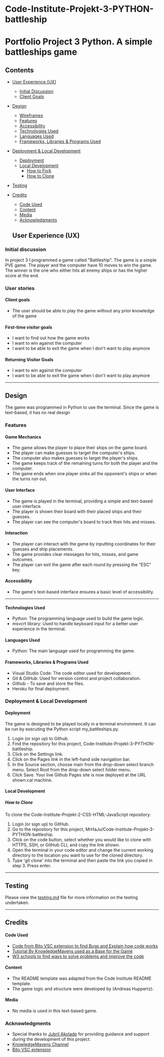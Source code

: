 # Code-Institute-Projekt-3-PYTHON-battleship


# Portfolio Project 3 Python. A simple battleships game

 ## Contents

* [User Experience (UX)](#User-Experience-(UX))
    * [Initial Discussion](#Initial-Discussion)
    * [Client Goals](#Client-Goals)

* [Design](#Design)

  * [Wireframes](#Wireframes)
  * [Features](#Features)
  * [Accessibility](#Accessibility)
  * [Technologies Used](#Technologies-Used)
  * [Languages Used](#Languages-Used)
  * [Frameworks, Libraries & Programs Used](#Frameworks,-Libraries-&-Programs-Used)

* [Deployment & Local Development](#Deployment-&-Local-Development)
  * [Deployment](#Deployment)
  * [Local Development](#Local-Development)
    * [How to Fork](#How-to-Fork)
    * [How to Clone](#How-to-Clone)

* [Testing](#Testing)
    
* [Credits](#Credits)
  * [Code Used](#Code-Used)
  * [Content](#Content)
  * [Media](#Media)
  * [Acknowledgments](#Acknowledgments)

  ## User Experience (UX)

### Initial discussion
In project 3 I programmed a game called "Battleship".
The game is a simple PVE game. The player and the computer have 10 moves to win the game. The winner is the one who either hits all enemy ships or has the higher score at the end.

### User stories

#### Client goals

* The user should be able to play the game without any prior knowledge of the game

#### First-time visitor goals
* I want to find out how the game works
* I want to win against the computer
* I want to be able to exit the game when I don't want to play anymore

#### Returning Visitor Goals
* I want to win against the computer
* I want to be able to exit the game when I don't want to play anymore

---

## Design

The game was programmed in Python to use the terminal. Since the game is text-based, it has no real design


### Features

#### Game Mechanics

* The game allows the player to place their ships on the game board.
* The player can make guesses to target the computer's ships.
* The computer also makes guesses to target the player's ships.
* The game keeps track of the remaining turns for both the player and the computer.
* The game ends when one player sinks all the opponent's ships or when the turns run out.
#### User Interface
* The game is played in the terminal, providing a simple and text-based user interface.
* The player is shown their board with their placed ships and their guesses.
* The player can see the computer's board to track their hits and misses.
#### Interaction
* The player can interact with the game by inputting coordinates for their guesses and ship placements.
* The game provides clear messages for hits, misses, and game outcomes.
* The player can exit the game after each round by pressing the "ESC" key.

#### Accessibility

* The game's text-based interface ensures a basic level of accessibility.

---

#### Technologies Used

* Python: The programming language used to build the game logic.
* msvcrt library: Used to handle keyboard input for a better user experience in the terminal.

#### Languages Used

* Python: The main language used for programming the game.

#### Frameworks, Libraries & Programs Used

* Visual Studio Code: The code editor used for development.
* Git & GitHub: Used for version control and project collaboration.
* Github - To save and store the files.
* Heroku for final deployment.

### Deployment & Local Development

#### Deployment

The game is designed to be played locally in a terminal environment. It can be run by executing the Python script my_battleships.py.

1. Login (or sign up) to Github.
2. Find the repository for this project, Code-Institute-Projekt-3-PYTHON-battleship.
3. Click on the Settings link.
4. Click on the Pages link in the left-hand side navigation bar.
5. In the Source section, choose main from the drop-down select branch menu. Select Root from the drop-down select folder menu.
6. Click Save. Your live Github Pages site is now deployed at the URL shown.cal machine.

#### Local Development

##### How to Clone

To clone the Code-Institute-Projekt-2-CSS-HTML-JavaScript repository:

1. Login (or sign up) to GitHub.
2. Go to the repository for this project, MrHaJu/Code-Institute-Projekt-3-PYTHON-battleship.
3. Click on the code button, select whether you would like to clone with HTTPS, SSH, or GitHub CLI, and copy the link shown.
4. Open the terminal in your code editor and change the current working directory to the location you want to use for the cloned directory.
5. Type 'git clone' into the terminal and then paste the link you copied in step 3. Press enter.

- - -

## **Testing**

Please view the [testing.md](testing.md) file for more information on the testing undertaken.

- - -

## Credits

#### Code Used


* [Code from Bito VSC extension to find Bugs and Explain how code works](https://marketplace.visualstudio.com/items?itemName=Bito.Bito)
* [Tutorial By KnowledgeMavens used as a Base for the Game](https://www.youtube.com/watch?v=tF1WRCrd_HQ)
* [W3 schools to find ways to solve problems and improve the code](https://www.w3schools.com/)


#### Content

* The README template was adapted from the Code Institute README template.
* The game logic and structure were developed by (Andreas Huppertz).

#### Media

* No media is used in this text-based game.

### Acknowledgments

* Special thanks to [Jubril Akolade](https://github.com/Jubrillionaire) for providing guidance and support during the development of this project.
* [KnowledgeMavens Channel](https://www.youtube.com/@KnowledgeMavens)
* [Bito VSC extension](https://marketplace.visualstudio.com/items?itemName=Bito.Bito)